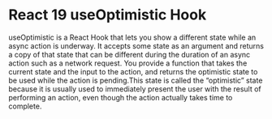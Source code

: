 # React 19  useOptimistic Hook


useOptimistic is a React Hook that lets you show a different state while an async action is underway. 
It accepts some state as an argument and returns a copy of that state that can be different during 
the duration of an async action such as a network request. You provide a function that takes the 
current state and the input to the action, and returns the optimistic state to be used while the action 
is pending.This state is called the “optimistic” state because it is usually used to immediately present 
the user with the result of performing an action, even though the action actually takes time to complete.


